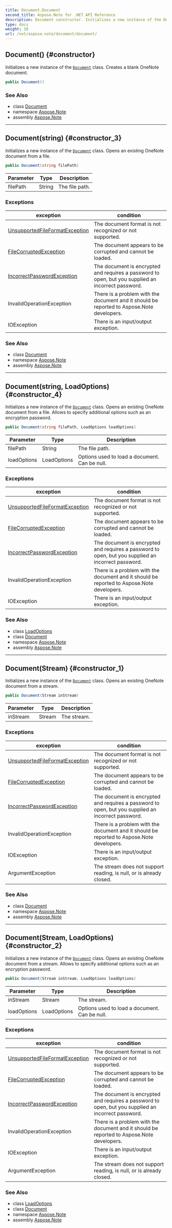 ```yaml
---
title: Document.Document
second_title: Aspose.Note for .NET API Reference
description: Document constructor. Initializes a new instance of the Document class. Creates a blank OneNote document
type: docs
weight: 10
url: /net/aspose.note/document/document/
---
```

## Document() {#constructor}

Initializes a new instance of the [`Document`](../) class. Creates a blank OneNote document.

```csharp
public Document()
```

### See Also

* class [Document](../)
* namespace [Aspose.Note](../../document/)
* assembly [Aspose.Note](../../../)

---

## Document(string) {#constructor_3}

Initializes a new instance of the [`Document`](../) class. Opens an existing OneNote document from a file.

```csharp
public Document(string filePath)
```

| Parameter | Type | Description |
| --- | --- | --- |
| filePath | String | The file path. |

### Exceptions

| exception | condition |
| --- | --- |
| [UnsupportedFileFormatException](../../unsupportedfileformatexception/) | The document format is not recognized or not supported. |
| [FileCorruptedException](../../filecorruptedexception/) | The document appears to be corrupted and cannot be loaded. |
| [IncorrectPasswordException](../../incorrectpasswordexception/) | The document is encrypted and requires a password to open, but you supplied an incorrect password. |
| InvalidOperationException | There is a problem with the document and it should be reported to Aspose.Note developers. |
| IOException | There is an input/output exception. |

### See Also

* class [Document](../)
* namespace [Aspose.Note](../../document/)
* assembly [Aspose.Note](../../../)

---

## Document(string, LoadOptions) {#constructor_4}

Initializes a new instance of the [`Document`](../) class. Opens an existing OneNote document from a file. Allows to specify additional options such as an encryption password.

```csharp
public Document(string filePath, LoadOptions loadOptions)
```

| Parameter | Type | Description |
| --- | --- | --- |
| filePath | String | The file path. |
| loadOptions | LoadOptions | Options used to load a document. Can be null. |

### Exceptions

| exception | condition |
| --- | --- |
| [UnsupportedFileFormatException](../../unsupportedfileformatexception/) | The document format is not recognized or not supported. |
| [FileCorruptedException](../../filecorruptedexception/) | The document appears to be corrupted and cannot be loaded. |
| [IncorrectPasswordException](../../incorrectpasswordexception/) | The document is encrypted and requires a password to open, but you supplied an incorrect password. |
| InvalidOperationException | There is a problem with the document and it should be reported to Aspose.Note developers. |
| IOException | There is an input/output exception. |

### See Also

* class [LoadOptions](../../loadoptions/)
* class [Document](../)
* namespace [Aspose.Note](../../document/)
* assembly [Aspose.Note](../../../)

---

## Document(Stream) {#constructor_1}

Initializes a new instance of the [`Document`](../) class. Opens an existing OneNote document from a stream.

```csharp
public Document(Stream inStream)
```

| Parameter | Type | Description |
| --- | --- | --- |
| inStream | Stream | The stream. |

### Exceptions

| exception | condition |
| --- | --- |
| [UnsupportedFileFormatException](../../unsupportedfileformatexception/) | The document format is not recognized or not supported. |
| [FileCorruptedException](../../filecorruptedexception/) | The document appears to be corrupted and cannot be loaded. |
| [IncorrectPasswordException](../../incorrectpasswordexception/) | The document is encrypted and requires a password to open, but you supplied an incorrect password. |
| InvalidOperationException | There is a problem with the document and it should be reported to Aspose.Note developers. |
| IOException | There is an input/output exception. |
| ArgumentException | The stream does not support reading, is null, or is already closed. |

### See Also

* class [Document](../)
* namespace [Aspose.Note](../../document/)
* assembly [Aspose.Note](../../../)

---

## Document(Stream, LoadOptions) {#constructor_2}

Initializes a new instance of the [`Document`](../) class. Opens an existing OneNote document from a stream. Allows to specify additional options such as an encryption password.

```csharp
public Document(Stream inStream, LoadOptions loadOptions)
```

| Parameter | Type | Description |
| --- | --- | --- |
| inStream | Stream | The stream. |
| loadOptions | LoadOptions | Options used to load a document. Can be null. |

### Exceptions

| exception | condition |
| --- | --- |
| [UnsupportedFileFormatException](../../unsupportedfileformatexception/) | The document format is not recognized or not supported. |
| [FileCorruptedException](../../filecorruptedexception/) | The document appears to be corrupted and cannot be loaded. |
| [IncorrectPasswordException](../../incorrectpasswordexception/) | The document is encrypted and requires a password to open, but you supplied an incorrect password. |
| InvalidOperationException | There is a problem with the document and it should be reported to Aspose.Note developers. |
| IOException | There is an input/output exception. |
| ArgumentException | The stream does not support reading, is null, or is already closed. |

### See Also

* class [LoadOptions](../../loadoptions/)
* class [Document](../)
* namespace [Aspose.Note](../../document/)
* assembly [Aspose.Note](../../../)


